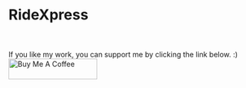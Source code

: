 # RideXpress

<br /><br />
If you like my work, you can support me by clicking the link below.    :) 
<br />
<a href="https://www.buymeacoffee.com/yenon118" target="_blank"><img src="https://cdn.buymeacoffee.com/buttons/default-orange.png" alt="Buy Me A Coffee" height="41" width="174"></a>
